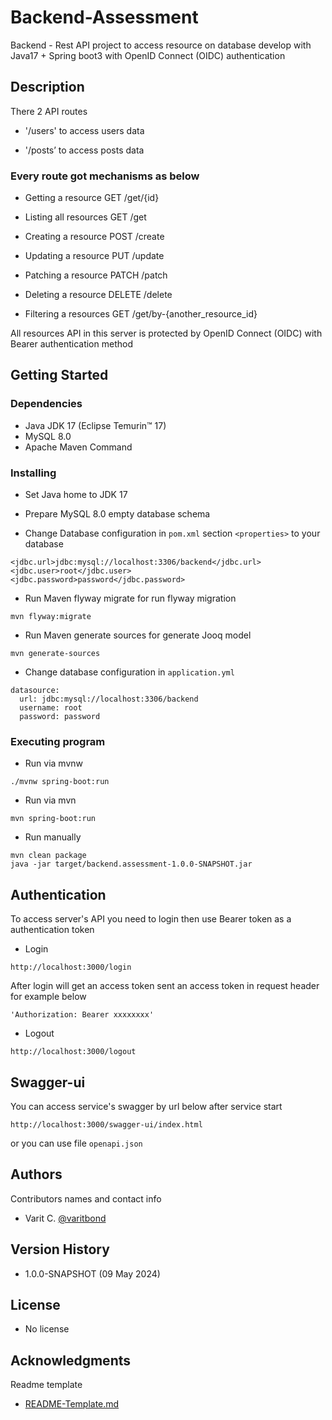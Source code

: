 # Backend-Assessment

Backend - Rest API project to access resource on database 
develop with Java17 + Spring boot3 with OpenID Connect (OIDC) authentication

## Description
There 2 API routes 

* '/users' to access users data 

* '/posts’ to access posts data


### Every route got mechanisms as below

* Getting a resource GET /get/{id}

* Listing all resources GET /get

* Creating a resource POST /create 

* Updating a resource PUT /update 

* Patching a resource PATCH /patch

* Deleting a resource DELETE /delete

* Filtering a resources GET /get/by-{another_resource_id}

All resources API in this server is protected by OpenID Connect (OIDC) with Bearer authentication method


## Getting Started
### Dependencies
* Java JDK 17 (Eclipse Temurin™ 17)
* MySQL 8.0 
* Apache Maven Command

### Installing

* Set Java home to JDK 17
* Prepare MySQL 8.0 empty database schema

* Change Database configuration in `pom.xml` section `<properties>` to your database
```
<jdbc.url>jdbc:mysql://localhost:3306/backend</jdbc.url>
<jdbc.user>root</jdbc.user>
<jdbc.password>password</jdbc.password>
```

* Run Maven flyway migrate for run flyway migration 
```
mvn flyway:migrate
```

* Run Maven generate sources for generate Jooq model
```
mvn generate-sources
```

* Change database configuration in `application.yml`
```
datasource:
  url: jdbc:mysql://localhost:3306/backend
  username: root
  password: password
```

### Executing program

* Run via mvnw
```
./mvnw spring-boot:run
```

* Run via mvn
```
mvn spring-boot:run
```

* Run manually
```
mvn clean package
java -jar target/backend.assessment-1.0.0-SNAPSHOT.jar
```

## Authentication 
To access server's API you need to login then use Bearer token as a authentication token

* Login
```
http://localhost:3000/login
```
After login will get an access token sent an access token in request header for example below
```
'Authorization: Bearer xxxxxxxx'
```

* Logout
```
http://localhost:3000/logout
```

## Swagger-ui

You can access service's swagger by url below after service start
```
http://localhost:3000/swagger-ui/index.html
```
or you can use file `openapi.json`

## Authors

Contributors names and contact info
* Varit C. [@varitbond](https://github.com/varitbond)

## Version History
* 1.0.0-SNAPSHOT (09 May 2024)

## License
* No license

## Acknowledgments

Readme template
* [README-Template.md](https://gist.github.com/DomPizzie/7a5ff55ffa9081f2de27c315f5018afc/)
